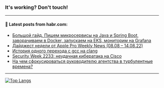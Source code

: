 ### It's working? Don't touch!

---
<!--
#### 🛠️ Technical stack:

![C++](https://img.shields.io/badge/C++-informational?logo=c%2B%2B&style=flat&logoColor=white&color=9C033A)
![Java](https://img.shields.io/badge/Java-informational?logo=java&style=flat&logoColor=white&color=007396)
![Kotlin](https://img.shields.io/badge/Kotlin-informational?logo=Kotlin&style=flat&logoColor=white&color=0095D5)
![JS](https://img.shields.io/badge/JS-informational?logo=javaScript&style=flat&logoColor=black&color=F7Df1E) <br>
![HTML5](https://img.shields.io/badge/HTML5-informational?logo=html5&style=flat&logoColor=white&color=E34F26)
![CSS3](https://img.shields.io/badge/CSS3-informational?logo=css3&style=flat&logoColor=white&color=157286)
![Sass](https://img.shields.io/badge/Saas-informational?logo=sass&style=flat&logoColor=white&color=hotpink)
![PHP](https://img.shields.io/badge/PHP-informational?logo=php&style=flat&logoColor=white&color=777BB4) <br>
![WebPAck](https://img.shields.io/badge/WebPack-informational?logo=webPack&style=flat&logoColor=white&color=FF6F00)
![Bootstrap](https://img.shields.io/badge/Bootstrap-informational?logo=Bootstrap&style=flat&logoColor=white&color=7952B3)
![MySQL](https://img.shields.io/badge/MySQL-informational?logo=MySQL&style=flat&logoColor=white&color=00f) <br>
![NodeJS](https://img.shields.io/badge/NodeJS-informational?logo=node.js&style=flat&logoColor=white&color=43853D)
![Spring](https://img.shields.io/badge/Spring-informational?logo=Spring&style=flat&logoColor=white&color=0A9EDC)
![Angular](https://img.shields.io/badge/Vue-informational?logo=vue.js&style=flat&logoColor=white&color=red)
![Git](https://img.shields.io/badge/Git-informational?logo=git&style=flat&logoColor=white&color=darkorange)

___
-->

#### 💬 Latest posts from habr.com:

<!-- BLOG-POST-LIST:START -->
- [Большой гайд. Пишем микросервисы на Java и Spring Boot, заворачиваем в Docker, запускаем на EKS, мониторим на Grafana](https://habr.com/ru/post/682720/?utm_source=habrahabr&utm_medium=rss&utm_campaign=682720)
- [Дайджест недели от Apple Pro Weekly News &lpar;08.08 – 14.08.22&rpar;](https://habr.com/ru/post/682674/?utm_source=habrahabr&utm_medium=rss&utm_campaign=682674)
- [История одного перехода с gcc на clang](https://habr.com/ru/post/682324/?utm_source=habrahabr&utm_medium=rss&utm_campaign=682324)
- [Security Week 2233: неудачная кибератака на Cisco](https://habr.com/ru/post/682650/?utm_source=habrahabr&utm_medium=rss&utm_campaign=682650)
- [На чем сфокусироваться руководителю агентства в турбулентные времена?](https://habr.com/ru/post/682644/?utm_source=habrahabr&utm_medium=rss&utm_campaign=682644)
<!-- BLOG-POST-LIST:END -->

---

[![Top Langs](https://github-readme-stats.vercel.app/api/top-langs/?username=zloylis&layout=compact&hide_border=true&theme=dracula)](https://github.com/zloylis)
